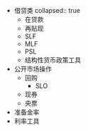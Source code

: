- 借贷类
  collapsed:: true
	- 在贷款
	- 再贴现
	- SLF
	- MLF
	- PSL
	- 结构性货币政策工具
- 公开市场操作
	- 回购
		- SLO
	- 现券
	- 央票
- 准备金率
- 利率工具